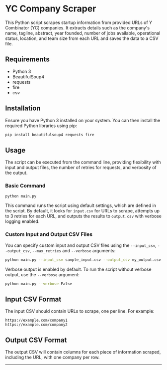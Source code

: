 # YC Company Scraper

This Python script scrapes startup information from provided URLs of Y Combinator (YC) companies. It extracts details such as the company's name, tagline, abstract, year founded, number of jobs available, operational status, location, and team size from each URL and saves the data to a CSV file.

## Requirements

- Python 3
- BeautifulSoup4
- requests
- fire
- csv

## Installation

Ensure you have Python 3 installed on your system. You can then install the required Python libraries using pip:

```bash
pip install beautifulsoup4 requests fire
```

## Usage

The script can be executed from the command line, providing flexibility with input and output files, the number of retries for requests, and verbosity of the output.

### Basic Command

```bash
python main.py
```

This command runs the script using default settings, which are defined in the script. By default, it looks for `input.csv` for URLs to scrape, attempts up to 3 retries for each URL, and outputs the results to `output.csv` with verbose logging enabled.

### Custom Input and Output CSV Files

You can specify custom input and output CSV files using the `--input_csv`, `--output_csv`, `--max_retries` and `--verbose` arguments:

```bash
python main.py --input_csv sample_input.csv --output_csv my_output.csv
```

Verbose output is enabled by default. To run the script without verbose output, use the `--verbose` argument:

```bash
python main.py --verbose False
```

## Input CSV Format

The input CSV should contain URLs to scrape, one per line. For example:

```csv
https://example.com/company1
https://example.com/company2
```

## Output CSV Format

The output CSV will contain columns for each piece of information scraped, including the URL, with one company per row.

---
